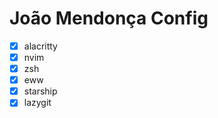 # João Mendonça Config

- [x] alacritty
- [x] nvim
- [x] zsh
- [x] eww
- [x] starship
- [x] lazygit
